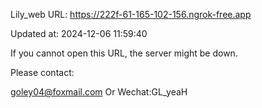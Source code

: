 Lily_web URL: https://222f-61-165-102-156.ngrok-free.app

Updated at: 2024-12-06 11:59:40

If you cannot open this URL, the server might be down.

Please contact: 

goley04@foxmail.com Or Wechat:GL_yeaH